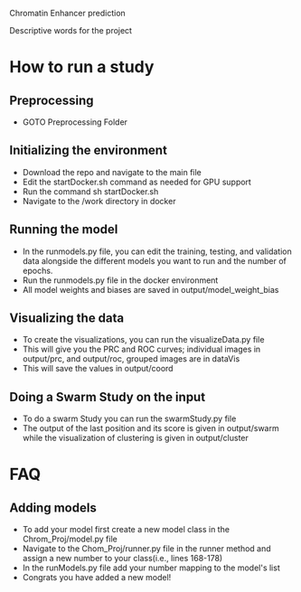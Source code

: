Chromatin Enhancer prediction

Descriptive words for the project

# How to run a study

## Preprocessing
* GOTO Preprocessing Folder

## Initializing the environment
* Download the repo and navigate to the main file
* Edit the startDocker.sh command as needed for GPU support
* Run the command sh startDocker.sh
* Navigate to the /work directory in docker


## Running the model
* In the runmodels.py file, you can edit the training, testing, and validation data alongside the different models you want to run and the number of epochs.
* Run the runmodels.py file in the docker environment
* All model weights and biases are saved in output/model_weight_bias

## Visualizing the data
* To create the visualizations, you can run the visualizeData.py file
* This will give you the PRC and ROC curves; individual images in output/prc, and output/roc, grouped images are in dataVis
* This will save the values in output/coord

## Doing a Swarm Study on the input
* To do a swarm Study you can run the swarmStudy.py file
* The output of the last position and its score is given in output/swarm while the visualization of clustering is given in output/cluster

# FAQ

## Adding models
* To add your  model first create a new model class in the Chrom_Proj/model.py file
* Navigate to the Chom_Proj/runner.py file in the runner method and assign a new number to your class(i.e., lines 168-178) 
* In the runModels.py file add your number mapping to the model's list
* Congrats you have added a new model!
